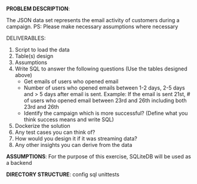 <b>PROBLEM DESCRIPTION</b>:

The JSON data set represents the email activity of customers during a campaign.
PS: Please make necessary assumptions where necessary 

DELIVERABLES:
1) Script to load the data
2) Table(s) design 
3) Assumptions
4) Write SQL to answer the following questions (Use the tables designed above) 
   - Get emails of users who opened email
   - Number of users who opened emails between 1-2 days, 2-5 days and > 5 days after email is sent. Example: If the email is sent 21st, # of users who opened email between 23rd and 26th including both 23rd and 26th
   - Identify the campaign which is more successful? (Define what you think success means and write SQL) 
5) Dockerize the solution
6) Any test cases you can think of?
7) How would you design it if it was streaming data?
8) Any other insights you can derive from the data 

<b>ASSUMPTIONS</b>:
For the purpose of this exercise, SQLiteDB will be used as a backend

<b>DIRECTORY STRUCTURE</b>:
config
sql
unittests
